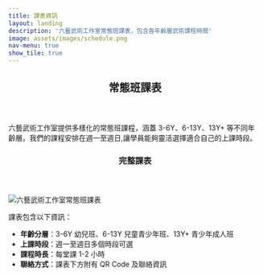 ```yaml
---
title: 課表資訊
layout: landing
description: '六藝武術工作室常態班課表，包含各年齡層武術課程時間'
image: assets/images/schedule.png
nav-menu: true
show_tile: true
---
```


<!-- Main -->
<div id="main">

<!-- One -->
<section id="one">
	<div class="inner">
		<header class="major">
			<h2>常態班課表</h2>
		</header>
		<p>六藝武術工作室提供多樣化的常態班課程，涵蓋 3-6Y、6-13Y、13Y+ 等不同年齡層。我們的課程安排在週一至週日,讓學員能夠靈活選擇適合自己的上課時段。</p>
	</div>
</section>

<!-- Two -->
<section id="two">
	<div class="inner">
		<header class="major">
			<h3>完整課表</h3>
		</header>
		<span class="image fit">
			<img src="{% link assets/images/schedule.png %}" alt="六藝武術工作室常態班課表" />
		</span>
		<p>課表包含以下資訊：</p>
		<ul>
			<li><strong>年齡分層</strong>：3-6Y 幼兒班、6-13Y 兒童青少年班、13Y+ 青少年成人班</li>
			<li><strong>上課時段</strong>：週一至週日多個時段可選</li>
			<li><strong>課程時長</strong>：每堂課 1-2 小時</li>
			<li><strong>聯絡方式</strong>：課表下方附有 QR Code 及聯絡資訊</li>
		</ul>
	</div>
</section>

</div>